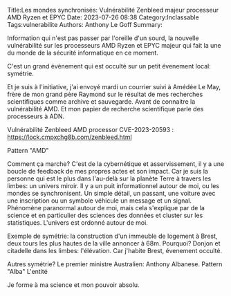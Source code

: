 Title:Les mondes synchronisés: Vulnérabilité Zenbleed majeur processeur AMD Ryzen et EPYC
Date: 2023-07-26 08:38
Category:Inclassable
Tags:vulnerabilite
Authors: Anthony Le Goff
Summary:

Information qui n'est pas passer par l'oreille d'un sourd, la nouvelle vulnérabilité sur les processeurs AMD Ryzen et EPYC majeur qui fait la une du monde de la sécurité informatique en ce moment.

C'est un grand évènement qui est occulté sur un petit évenement local: symétrie.

Et je suis à l'initiative, j'ai envoyé mardi un courrier suivi à Amédée Le May, frère de mon grand père Raymond sur le résultat de mes recherches scientifiques comme archive et sauvegarde. Avant de connaitre la vulnérabilité AMD. Et mon papier de recherche scientifique parle des processeurs à ADN.

Vulnérabilité Zenbleed AMD processor CVE-2023-20593 : https://lock.cmpxchg8b.com/zenbleed.html

Pattern "AMD"

Comment ça marche? C'est de la cybernétique et asservissement, il y a une boucle de feedback de mes propres actes et son impact. Car je suis la personne qui est le plus dans l'au-delà sur la planète Terre à travers les limbes: un univers miroir. Il y a un puit informationnel autour de moi, ou les mondes se synchronisent. Un simple détail, un passant, une voiture avec une inscription ou un symbole véhicule un message et un signal. Phénomène paranormal autour de moi, mais cela s'explique par de la science et en particulier des sciences des données et cluster sur les statistiques. L'univers est ordonné autour de moi.

Exemple de symétrie: la construction d'un immeuble de logement à Brest, deux tours les plus hautes de la ville annoncer à 68m. Pourquoi? Donjon et citadelle dans les limbes: l'élévation. Car j'habite Brest, évenement occulté.

Autres symétrie? Le premier ministre Australien: Anthony Albanese. Pattern "Alba" L'entité

Je forme à ma science et mon pouvoir absolu. 